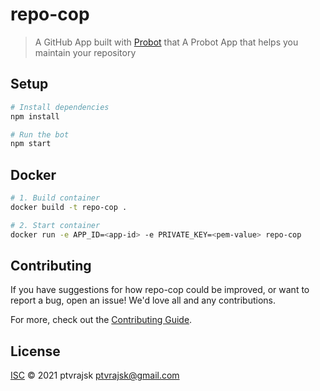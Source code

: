 # repo-cop

> A GitHub App built with [Probot](https://github.com/probot/probot) that A Probot App that helps you maintain your repository

## Setup

```sh
# Install dependencies
npm install

# Run the bot
npm start
```

## Docker

```sh
# 1. Build container
docker build -t repo-cop .

# 2. Start container
docker run -e APP_ID=<app-id> -e PRIVATE_KEY=<pem-value> repo-cop
```

## Contributing

If you have suggestions for how repo-cop could be improved, or want to report a bug, open an issue! We'd love all and any contributions.

For more, check out the [Contributing Guide](CONTRIBUTING.md).

## License

[ISC](LICENSE) © 2021 ptvrajsk <ptvrajsk@gmail.com>
